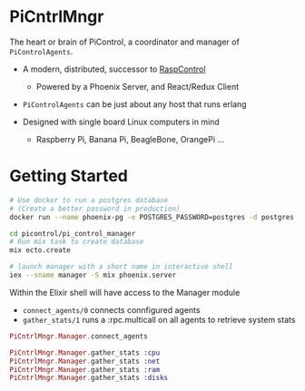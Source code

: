# PiCntrlMngr
The heart or brain of PiControl, a coordinator and manager of `PiControlAgents`.

- A modern, distributed, successor to [RaspControl](https://github.com/harmon25/raspcontrol)
  - Powered by a Phoenix Server, and React/Redux Client

- `PiControlAgents` can be just about any host that runs erlang
- Designed with single board Linux computers in mind
  - Raspberry Pi, Banana Pi, BeagleBone, OrangePi ...


# Getting Started
```sh
# Use docker to run a postgres database
# (Create a better password in production)
docker run --name phoenix-pg -e POSTGRES_PASSWORD=postgres -d postgres:9.5

cd picontrol/pi_control_manager
# Run mix task to create database
mix ecto.create

# launch manager with a short name in interactive shell
iex --sname manager -S mix phoenix.server
```

Within the Elixir shell will have access to the Manager module
- `connect_agents/0` connects connfigured agents
- `gather_stats/1` runs a :rpc.multicall on all agents to retrieve system stats
```elixir
PiCntrlMngr.Manager.connect_agents

PiCntrlMngr.Manager.gather_stats :cpu
PiCntrlMngr.Manager.gather_stats :net
PiCntrlMngr.Manager.gather_stats :ram
PiCntrlMngr.Manager.gather_stats :disks
```
